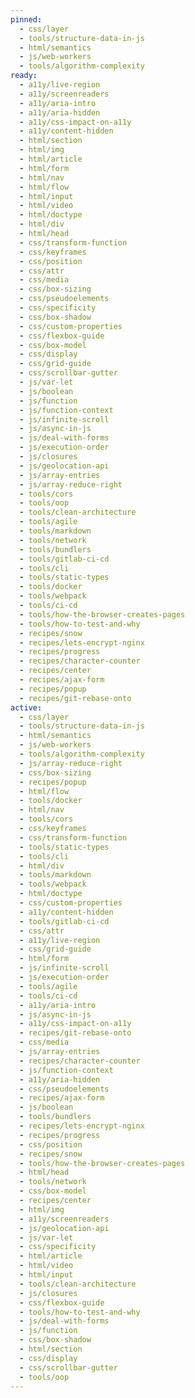 ```yaml
---
pinned:
  - css/layer
  - tools/structure-data-in-js
  - html/semantics
  - js/web-workers
  - tools/algorithm-complexity
ready:
  - a11y/live-region
  - a11y/screenreaders
  - a11y/aria-intro
  - a11y/aria-hidden
  - a11y/css-impact-on-a11y
  - a11y/content-hidden
  - html/section
  - html/img
  - html/article
  - html/form
  - html/nav
  - html/flow
  - html/input
  - html/video
  - html/doctype
  - html/div
  - html/head
  - css/transform-function
  - css/keyframes
  - css/position
  - css/attr
  - css/media
  - css/box-sizing
  - css/pseudoelements
  - css/specificity
  - css/box-shadow
  - css/custom-properties
  - css/flexbox-guide
  - css/box-model
  - css/display
  - css/grid-guide
  - css/scrollbar-gutter
  - js/var-let
  - js/boolean
  - js/function
  - js/function-context
  - js/infinite-scroll
  - js/async-in-js
  - js/deal-with-forms
  - js/execution-order
  - js/closures
  - js/geolocation-api
  - js/array-entries
  - js/array-reduce-right
  - tools/cors
  - tools/oop
  - tools/clean-architecture
  - tools/agile
  - tools/markdown
  - tools/network
  - tools/bundlers
  - tools/gitlab-ci-cd
  - tools/cli
  - tools/static-types
  - tools/docker
  - tools/webpack
  - tools/ci-cd
  - tools/how-the-browser-creates-pages
  - tools/how-to-test-and-why
  - recipes/snow
  - recipes/lets-encrypt-nginx
  - recipes/progress
  - recipes/character-counter
  - recipes/center
  - recipes/ajax-form
  - recipes/popup
  - recipes/git-rebase-onto
active:
  - css/layer
  - tools/structure-data-in-js
  - html/semantics
  - js/web-workers
  - tools/algorithm-complexity
  - js/array-reduce-right
  - css/box-sizing
  - recipes/popup
  - html/flow
  - tools/docker
  - html/nav
  - tools/cors
  - css/keyframes
  - css/transform-function
  - tools/static-types
  - tools/cli
  - html/div
  - tools/markdown
  - tools/webpack
  - html/doctype
  - css/custom-properties
  - a11y/content-hidden
  - tools/gitlab-ci-cd
  - css/attr
  - a11y/live-region
  - css/grid-guide
  - html/form
  - js/infinite-scroll
  - js/execution-order
  - tools/agile
  - tools/ci-cd
  - a11y/aria-intro
  - js/async-in-js
  - a11y/css-impact-on-a11y
  - recipes/git-rebase-onto
  - css/media
  - js/array-entries
  - recipes/character-counter
  - js/function-context
  - a11y/aria-hidden
  - css/pseudoelements
  - recipes/ajax-form
  - js/boolean
  - tools/bundlers
  - recipes/lets-encrypt-nginx
  - recipes/progress
  - css/position
  - recipes/snow
  - tools/how-the-browser-creates-pages
  - html/head
  - tools/network
  - css/box-model
  - recipes/center
  - html/img
  - a11y/screenreaders
  - js/geolocation-api
  - js/var-let
  - css/specificity
  - html/article
  - html/video
  - html/input
  - tools/clean-architecture
  - js/closures
  - css/flexbox-guide
  - tools/how-to-test-and-why
  - js/deal-with-forms
  - js/function
  - css/box-shadow
  - html/section
  - css/display
  - css/scrollbar-gutter
  - tools/oop
---
```


